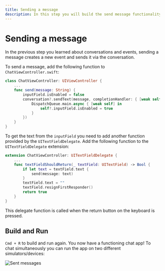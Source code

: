 ```yaml
---
title: Sending a message
description: In this step you will build the send message functionality.
---
```


# Sending a message

In the previous step you learned about conversations and events, sending a message creates a new event and sends it via the conversation.

To send a message, add the following function to `ChatViewController.swift`:

```swift
class ChatViewController: UIViewController {
    ...
    func send(message: String) {
        inputField.isEnabled = false
        conversation?.sendText(message, completionHandler: { [weak self] (error) in
            DispatchQueue.main.async { [weak self] in
                self?.inputField.isEnabled = true
            }
        })
    }
}
```

To get the text from the `inputField` you need to add another function provided by the `UITextFieldDelegate`. Add the following function to the `UITextFieldDelegate` extension: 

```swift
extension ChatViewController: UITextFieldDelegate {
    ...
    func textFieldShouldReturn(_ textField: UITextField) -> Bool {
        if let text = textField.text {
            send(message: text)
        }
        textField.text = ""
        textField.resignFirstResponder()
        return true
    }
}
```

This delegate function is called when the return button on the keyboard is pressed.


## Build and Run

`Cmd + R` to build and run again. You now have a functioning chat app! To chat simultaneously you can run the app on two different simulators/devices:

![Sent messages](/images/client-sdk/ios-messaging/messages.png)
